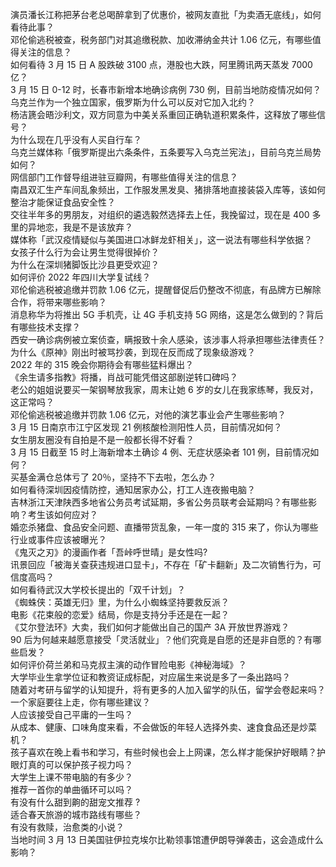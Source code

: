 演员潘长江称把茅台老总喝醉拿到了优惠价，被网友直批「为卖酒无底线」，如何看待此事？  
邓伦偷逃税被查，税务部门对其追缴税款、加收滞纳金共计 1.06 亿元，有哪些值得关注的信息？  
如何看待 3 月 15 日 A 股跌破 3100 点，港股也大跌，阿里腾讯两天蒸发 7000 亿？  
3 月 15 日 0-12 时，长春市新增本地确诊病例 730 例，目前当地防疫情况如何？  
乌克兰作为一个独立国家，俄罗斯为什么可以反对它加入北约？  
杨洁篪会晤沙利文，双方同意为中美关系重回正确轨道积累条件，这释放了哪些信号？  
为什么现在几乎没有人买自行车？  
乌克兰媒体称「俄罗斯提出六条条件，五条要写入乌克兰宪法」，目前乌克兰局势如何？  
网信部门工作督导组进驻豆瓣网，有哪些值得关注的信息？  
南昌双汇生产车间乱象频出，工作服发黑发臭、猪排落地直接装袋入库等，该如何整治才能保证食品安全性？  
交往半年多的男朋友，对组织的遴选毅然选择去上任，我挽留过，现在是 400 多里的异地恋，我是不是该放弃？  
媒体称「武汉疫情疑似与美国进口冰鲜龙虾相关」，这一说法有哪些科学依据？  
女孩子什么行为会让男生觉得很掉价？  
为什么在深圳猪脚饭比沙县更受欢迎？  
如何评价 2022 年四川大学复试线？  
邓伦偷逃税被追缴并罚款 1.06 亿元，提醒督促后仍整改不彻底，有品牌方已解除合作，将带来哪些影响？  
消息称华为将推出 5G 手机壳，让 4G 手机支持 5G 网络，这是怎么做到的？背后有哪些技术支撑？  
西安一确诊病例被立案侦查，瞒报致十余人感染，该涉事人将承担哪些法律责任？  
为什么《原神》刚出时被骂抄袭，到现在反而成了现象级游戏？  
2022 年的 315 晚会你期待会有哪些猛料爆出？  
《余生请多指教》将播，肖战可能凭借这部剧逆转口碑吗？  
老公的姐姐说要买一架钢琴放我家，周末让她 6 岁的女儿在我家练琴，我反对，这正常吗？  
邓伦偷逃税被追缴并罚款 1.06 亿元，对他的演艺事业会产生哪些影响？  
3 月 15 日南京市江宁区发现 21 例核酸检测阳性人员，目前情况如何？  
女生朋友圈没有自拍是不是一般都长得不好看？  
3 月 15 日截至 15 时上海新增本土确诊 4 例、无症状感染者 101 例，目前情况如何？  
买基金满仓总体亏了 20％，坚持不下去啦，怎么办？  
如何看待深圳因疫情防控，通知居家办公，打工人连夜搬电脑？  
吉林浙江天津陕西多地省公务员考试延期，多省公务员联考会延期吗？有哪些影响？考生该如何应对？  
婚恋杀猪盘、食品安全问题、直播带货乱象，一年一度的 315 来了，你认为哪些行业或事件应该被曝光？  
《鬼灭之刃》的漫画作者「吾峠呼世晴」是女性吗?  
讯景回应「被海关查获违规进口显卡」，不存在「矿卡翻新」及二次销售行为，可信度高吗？  
如何看待武汉大学校长提出的「双千计划」？  
《蜘蛛侠：英雄无归》里，为什么小蜘蛛坚持要救反派？  
电影《花束般的恋爱》结局，你是支持分手还是在一起？  
《艾尔登法环》大卖，我们如何才能做出自己的国产 3A 开放世界游戏？  
90 后为何越来越愿意接受「灵活就业」？他们究竟是自愿的还是非自愿的？有哪些启发？  
如何评价荷兰弟和马克叔主演的动作冒险电影《神秘海域》？  
大学毕业生拿学位证和教资证成标配，对应届生来说是多了一条出路吗？  
随着对考研与留学的认知提升，将有更多的人加入留学的队伍，留学会卷起来吗？  
一个家庭要往上走，你有哪些建议？  
人应该接受自己平庸的一生吗？  
从成本、健康、口味角度来看，不会做饭的年轻人选择外卖、速食食品还是炒菜机？  
孩子喜欢在晚上看书和学习，有些时候也会上上网课，怎么样才能保护好眼睛？护眼灯真的可以保护孩子视力吗？  
大学生上课不带电脑的有多少？  
推荐一首你的单曲循环可以吗？  
有没有什么甜到齁的甜宠文推荐   ?  
适合春天旅游的城市路线有哪些？  
有没有救赎，治愈类的小说？  
当地时间 3 月 13 日美国驻伊拉克埃尔比勒领事馆遭伊朗导弹袭击，这会造成什么影响？  

